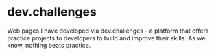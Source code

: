 # dev.challenges
Web pages I have developed via dev.challenges - a platform that offers practice projects to developers to build and improve their skills. As we know, nothing beats practice.
